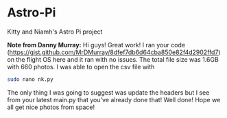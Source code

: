 # Astro-Pi

Kitty and Niamh's Astro Pi project

**Note from Danny Murray:** Hi guys! Great work! I ran your code (https://gist.github.com/MrDMurray/8dfef7db6d64cba850e82f4d2902ffd7) on the flight OS here and it ran with no issues. The total file size was 1.6GB with 660 photos. I was able to open the csv file with

```bash
sudo nano nk.py

```

The only thing I was going to suggest was update the headers but I see from your latest main.py that you've already done that! Well done! Hope we all get nice photos from space!
